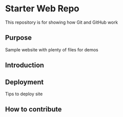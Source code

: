 # Starter Web Repo

This repository is for showing how Git and GitHub work

## Purpose

Sample website with plenty of files for demos

## Introduction

## Deployment
Tips to deploy site

## How to contribute